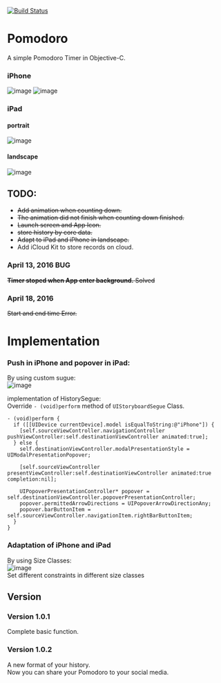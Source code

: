 [![Build Status](https://travis-ci.org/Jim0115/Pomodoro.svg?branch=master)](https://travis-ci.org/Jim0115/Pomodoro)
# Pomodoro
A simple Pomodoro Timer in Objective-C.

### iPhone
![image](http://7xt1ag.com1.z0.glb.clouddn.com/Simulator%20Screen%20Shot%20Apr%2016%2C%202016%2C%2009.04.30.png)
![image](http://7xt1ag.com1.z0.glb.clouddn.com/Simulator%20Screen%20Shot%20Apr%2016%2C%202016%2C%2009.05.08.png)
### iPad
#### portrait
![image](http://7xt1ag.com1.z0.glb.clouddn.com/Simulator%20Screen%20Shot%20Apr%2016%2C%202016%2C%2009.07.25.png)
#### landscape
![image](http://7xt1ag.com1.z0.glb.clouddn.com/Simulator%20Screen%20Shot%20Apr%2016%2C%202016%2C%2009.07.29.png)
  
## TODO:
* ~~Add animation when counting down.~~
* ~~The animation did not finish when counting down finished.~~
* ~~Launch screen and App Icon.~~
* ~~store history by core data.~~
* ~~Adapt to iPad and iPhone in landscape.~~
* Add iCloud Kit to store records on cloud.

###  April 13, 2016 BUG
~~**Timer stoped when App enter background.** Solved~~
### April 18, 2016
~~Start and end time Error.~~



# Implementation
### Push in iPhone and popover in iPad:
By using custom sugue:  
![image](http://7xt1ag.com1.z0.glb.clouddn.com/Screen%20Shot%202016-04-16%20at%2008.32.46.png)  

implementation of HistorySegue:    
Override `- (void)perform` method of `UIStoryboardSegue` Class.

	- (void)perform {
	  if ([[UIDevice currentDevice].model isEqualToString:@"iPhone"]) {
	    [self.sourceViewController.navigationController pushViewController:self.destinationViewController animated:true];
	  } else {
	    self.destinationViewController.modalPresentationStyle = UIModalPresentationPopover;
	    
	    [self.sourceViewController presentViewController:self.destinationViewController animated:true completion:nil];
	    
	    UIPopoverPresentationController* popover = self.destinationViewController.popoverPresentationController;
	    popover.permittedArrowDirections = UIPopoverArrowDirectionAny;
	    popover.barButtonItem = self.sourceViewController.navigationItem.rightBarButtonItem;
	  }
	}
	
### Adaptation of iPhone and iPad
By using Size Classes:  
![image](http://7xt1ag.com1.z0.glb.clouddn.com/Screen%20Shot%202016-04-16%20at%2008.55.35.png)  
Set different constraints in different size classes

## Version
### Version 1.0.1
Complete basic function.
### Version 1.0.2
A new format of your history.  
Now you can share your Pomodoro to your social media.